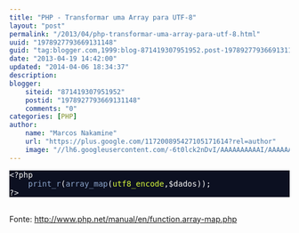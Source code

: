 ```yaml
---
title: "PHP - Transformar uma Array para UTF-8"
layout: "post"
permalink: "/2013/04/php-transformar-uma-array-para-utf-8.html"
uuid: "1978927793669131148"
guid: "tag:blogger.com,1999:blog-871419307951952.post-1978927793669131148"
date: "2013-04-19 14:42:00"
updated: "2014-04-06 18:34:37"
description: 
blogger:
    siteid: "871419307951952"
    postid: "1978927793669131148"
    comments: "0"
categories: [PHP]
author: 
    name: "Marcos Nakamine"
    url: "https://plus.google.com/117200895427105171614?rel=author"
    image: "//lh6.googleusercontent.com/-6t0lck2nDvI/AAAAAAAAAAI/AAAAAAAAOBw/_9ON3AiIr48/s32-c/photo.jpg"
---
```


<div class="css-full-post-content js-full-post-content">
<pre style="background: #0c1021; color: #f8f8f8;">&lt;?php<br />    <span style="color: #8da6ce;">print_r</span>(<span style="color: #8da6ce;">array_map</span>(<span style="color: #d8fa3c;">utf8_encode</span>,$dados));<br />?&gt;<br /></pre><br />  Fonte: <a href="http://www.php.net/manual/en/function.array-map.php">http://www.php.net/manual/en/function.array-map.php</a>
</div>